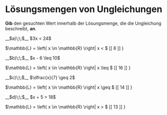 <!--
version:  0.0.1

language: de

@style
input {
    text-align: center;
}

.flex-container {
    display: flex;
    flex-wrap: wrap;
    align-items: stretch;
    gap: 20px;
}

.flex-child {
    flex: 1;
    min-width: 350px;
    margin-right: 20px;
}

@media (max-width: 400px) {
    .flex-child {
        flex: 100%;
        margin-right: 0;
    }
}
@end

formula: \carry   \textcolor{red}{\scriptsize #1}
formula: \digit   \rlap{\carry{#1}}\phantom{#2}#2
formula: \permil  \text{‰}


import: https://raw.githubusercontent.com/LiaTemplates/Tikz-Jax/main/README.md

script: https://cdn.jsdelivr.net/gh/LiaTemplates/Tikz-Jax@main/dist/index.js

import: https://raw.githubusercontent.com/liaTemplates/algebrite/master/README.md

import: https://raw.githubusercontent.com/LiaTemplates/GGBScript/refs/heads/main/README.md



tags: Bruchrechnung, sehr leicht, sehr niedrig, Angeben

comment: Die Lösungsmenge braucht noch einen Wert, findest du diesen?

author: Martin Lommatzsch

-->




# Lösungsmengen von Ungleichungen





**Gib** den gesuchten Wert innerhalb der Lösungsmenge, die die Ungleichung beschreibt, **an**.



<section class="flex-container">

<div class="flex-child">
__$a)\;\;$__ $3x < 24$ 

<!-- data-solution-button="5"-->
$\mathbb{L} = \left\{ x \in \mathbb{R} \right| x < $   [[  8  ]]   $\left.   \right\}$
</div>

<div class="flex-child">
__$b)\;\;$__  $x - 6 \leq 10$ 

<!-- data-solution-button="5"-->
$\mathbb{L} = \left\{ x \in \mathbb{R} \right| x \leq $   [[  16  ]]   $\left.   \right\}$
</div>

<div class="flex-child">
__$c)\;\;$__  $\dfrac{x}{7} \geq 2$ 

<!-- data-solution-button="5"-->
$\mathbb{L} = \left\{ x \in \mathbb{R} \right| x \geq $   [[  14  ]]   $\left.   \right\}$
</div>

<div class="flex-child">
__$d)\;\;$__  $x + 5 > 18$ 

<!-- data-solution-button="5"-->
$\mathbb{L} = \left\{ x \in \mathbb{R} \right| x > $   [[  13  ]]   $\left.   \right\}$
</div>

</section>








